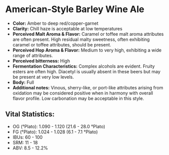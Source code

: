 # American-Style Barley Wine Ale

- **Color:** Amber to deep red/copper-garnet
- **Clarity:** Chill haze is acceptable at low temperatures
- **Perceived Malt Aroma & Flavor:** Caramel or toffee malt aroma attributes are often present. High residual malty sweetness, often exhibiting caramel or toffee attributes, should be present.
- **Perceived Hop Aroma & Flavor:** Medium to very high, exhibiting a wide range of attributes.
- **Perceived bitterness:** High
- **Fermentation Characteristics:** Complex alcohols are evident. Fruity esters are often high. Diacetyl is usually absent in these beers but may be present at very low levels.
- **Body:** Full
- **Additional notes:** Vinous, sherry-like, or port-like attributes arising from oxidation may be considered positive when in harmony with overall flavor profile. Low carbonation may be acceptable in this style.

## Vital Statistics:

- OG (°Plato): 1.090 - 1.120 (21.6 - 28.0 °Plato)
- FG (°Plato): 1.024 - 1.028 (6.1 - 7.1 °Plato) 
- IBUs: 60 - 100
- SRM: 11 - 18
- ABV: 8.5 - 12.2% 
